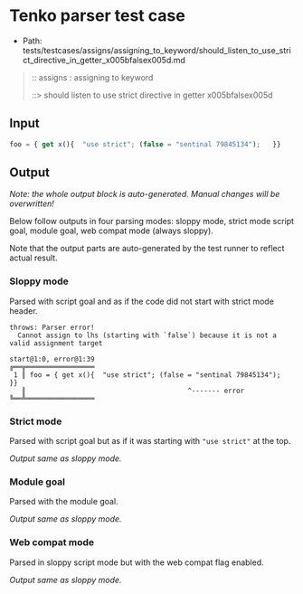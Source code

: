 # Tenko parser test case

- Path: tests/testcases/assigns/assigning_to_keyword/should_listen_to_use_strict_directive_in_getter_x005bfalsex005d.md

> :: assigns : assigning to keyword
>
> ::> should listen to use strict directive in getter x005bfalsex005d

## Input

`````js
foo = { get x(){  "use strict"; (false = "sentinal 79845134");   }}
`````

## Output

_Note: the whole output block is auto-generated. Manual changes will be overwritten!_

Below follow outputs in four parsing modes: sloppy mode, strict mode script goal, module goal, web compat mode (always sloppy).

Note that the output parts are auto-generated by the test runner to reflect actual result.

### Sloppy mode

Parsed with script goal and as if the code did not start with strict mode header.

`````
throws: Parser error!
  Cannot assign to lhs (starting with `false`) because it is not a valid assignment target

start@1:0, error@1:39
╔══╦═════════════════
 1 ║ foo = { get x(){  "use strict"; (false = "sentinal 79845134");   }}
   ║                                        ^------- error
╚══╩═════════════════

`````

### Strict mode

Parsed with script goal but as if it was starting with `"use strict"` at the top.

_Output same as sloppy mode._

### Module goal

Parsed with the module goal.

_Output same as sloppy mode._

### Web compat mode

Parsed in sloppy script mode but with the web compat flag enabled.

_Output same as sloppy mode._
